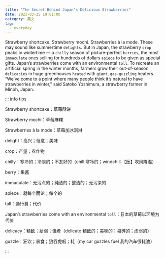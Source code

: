 ```yaml
---
title: "The Secret Behind Japan’s Delicious Strawberries"
date: 2023-03-25 19:01:00
category: 英文
tag:
  - everyday
---
```


Strawberry shortcake. Strawberry mochi. Strawberries à la mode. These may sound like summertime `delights`. But in Japan, the strawberry `crop` peaks in wintertime — a `chilly` season of picture-perfect `berries`, the most `immaculate` ones selling for hundreds of dollars `apiece` to be given as special gifts. Japan’s strawberries come with an environmental `toll`. To recreate an artificial spring in the winter months, farmers grow their out-of-season `delicacies` in huge greenhouses `heated` with `giant`, `gas-guzzling` heaters. “We’ve come to a point where many people think it’s natural to have strawberries in winter,” said Satoko Yoshimura, a strawberry farmer in Minoh, Japan.

::: info tips

Strawberry shortcake：草莓酥饼

Strawberry mochi：草莓麻糬

Strawberries à la mode：草莓加冰淇淋

delight：高兴；惬意；美味

crop：产量；农作物

chilly：寒冷的；冷淡的；不友好的（chill 寒冷的；windchill 【医】吹风降温）

berry：果酱

immaculate：无污点的；纯洁的；整洁的；无污染的

apiece：就每个而论；每个的

toll：通行费；代价

Japan’s strawberries come with an environmental `toll`：日本的草莓以环境为代价

delicacy：精致；娇弱；佳肴（delicate 精致的；美味的；易碎的；虚弱的）

guzzle：狂饮；暴食；狼吞虎咽；耗（my car guzzles fuel 我的汽车很耗油）

:::
